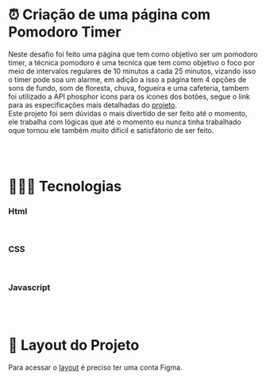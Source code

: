 <h1>⏰ Criação de uma página com Pomodoro Timer</h1>
<p>Neste desafio foi feito uma página que tem como objetivo ser um pomodoro timer, a técnica pomodoro é uma tecnica que tem como objetivo o foco por meio de intervalos regulares de 10 minutos a cada 25 minutos, vizando isso o timer pode soa um alarme, em adição a isso a página tem 4 opções de sons de fundo, som de floresta, chuva, fogueira e uma cafeteria, tambem foi utilizado a API phosphor icons para os icones dos botões, segue o link para as especificações mais detalhadas do <a href="https://efficient-sloth-d85.notion.site/FocusTimer-Vers-o-2-0-2e273fa9212a432eae6b51dda3c69594">projeto</a>.<br>
Este projeto foi sem dúvidas o mais divertido de ser feito até o momento, ele trabalha com lógicas que até o momento eu nunca tinha trabalhado oque tornou ele também muito dificil e satisfátorio de ser feito.</p><br><br>
<h1>👨🏻‍💻 Tecnologias</h1>
<h3>Html</h3><br>
<h3>CSS</h3><br>
<h3>Javascript</h3><br><br>

<h1>🎨 Layout do Projeto</h1>
<p>Para acessar o <a href="https://www.figma.com/file/gYGQr5EsZMlE5EqPKjbCtP/Stage-05-Focus-Timer-2.0-Copy?fuid=1240381760415284925">layout</a> é preciso ter uma conta Figma.</p>

